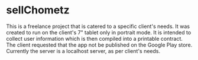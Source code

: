 # sellChometz
This is a freelance project that is catered to a specific client's needs.  It was created to run on the client's 7" tablet only in portrait mode.
It is intended to collect user information which is then compiled into a printable contract.
The client requested that the app not be published on the Google Play store.
Currently the server is a localhost server, as per client's needs.

